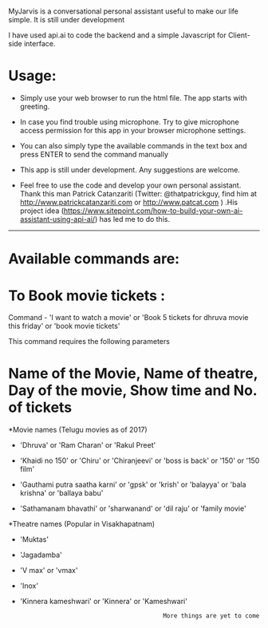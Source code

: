 
# 
MyJarvis is a conversational personal assistant useful to make our life simple. It is still under development 

I have used api.ai to code the backend and a simple Javascript for Client-side interface.

# Usage:
- Simply use your web browser to run the html file. The app starts with greeting.

- In case you find trouble using microphone. Try to give microphone access permission for this app in your browser microphone settings.

- You can also simply type the available commands in the text box and press ENTER to send the command manually

- This app is still under development. Any suggestions are welcome.

- Feel free to use the code and develop your own personal assistant. Thank this man Patrick Catanzariti (Twitter: @thatpatrickguy, find him at http://www.patrickcatanzariti.com or http://www.patcat.com ) .His project idea (https://www.sitepoint.com/how-to-build-your-own-ai-assistant-using-api-ai/) has led me to do this.



---------------------------------------------------------------------------------------------------




# Available commands are:
# To Book movie tickets :
Command -  'I want to watch a movie' or 'Book 5 tickets for dhruva movie this friday' or 'book movie tickets' 


This command requires the following parameters
   # Name of the Movie,  Name of theatre, Day of the movie, Show time and No. of tickets

*Movie names (Telugu movies as of 2017)

- 'Dhruva' or 'Ram Charan' or 'Rakul Preet'

- 'Khaidi no 150' or 'Chiru' or 'Chiranjeevi' or 'boss is back' or '150' or '150 film'

- 'Gauthami putra saatha karni' or 'gpsk' or 'krish' or 'balayya' or 'bala krishna' or 'ballaya babu'

- 'Sathamanam bhavathi' or 'sharwanand' or 'dil raju' or 'family movie'


*Theatre names (Popular in Visakhapatnam)

- 'Muktas'

- 'Jagadamba'

- 'V max' or 'vmax'

- 'Inox'

- 'Kinnera kameshwari' or 'Kinnera' or 'Kameshwari'

                                              More things are yet to come
